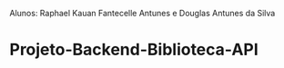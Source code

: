 Alunos: Raphael Kauan Fantecelle Antunes e Douglas Antunes da Silva

# Projeto-Backend-Biblioteca-API